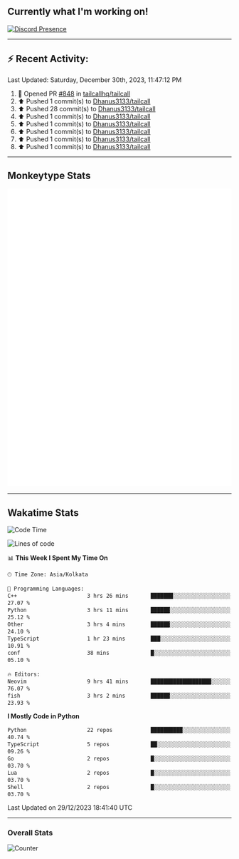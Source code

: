 ## Currently what I'm working on!
[![Discord Presence](https://lanyard.cnrad.dev/api/534981034400284712)](https://discord.com/users/534981034400284712)

---

## :zap: Recent Activity:
<!--RECENT_ACTIVITY:last_update-->
Last Updated: Saturday, December 30th, 2023, 11:47:12 PM
<!--RECENT_ACTIVITY:last_update_end-->
<!--RECENT_ACTIVITY:start-->
1. 💪 Opened PR [#848](https://github.com/tailcallhq/tailcall/pull/848) in [tailcallhq/tailcall](https://github.com/tailcallhq/tailcall)<br>
2. ⬆️ Pushed 1 commit(s) to [Dhanus3133/tailcall](https://github.com/Dhanus3133/tailcall)<br>
3. ⬆️ Pushed 28 commit(s) to [Dhanus3133/tailcall](https://github.com/Dhanus3133/tailcall)<br>
4. ⬆️ Pushed 1 commit(s) to [Dhanus3133/tailcall](https://github.com/Dhanus3133/tailcall)<br>
5. ⬆️ Pushed 1 commit(s) to [Dhanus3133/tailcall](https://github.com/Dhanus3133/tailcall)<br>
6. ⬆️ Pushed 1 commit(s) to [Dhanus3133/tailcall](https://github.com/Dhanus3133/tailcall)<br>
7. ⬆️ Pushed 1 commit(s) to [Dhanus3133/tailcall](https://github.com/Dhanus3133/tailcall)<br>
8. ⬆️ Pushed 1 commit(s) to [Dhanus3133/tailcall](https://github.com/Dhanus3133/tailcall)<br>
<!--RECENT_ACTIVITY:end-->

---

## Monkeytype Stats
<a href="https://monkeytype.com/profile/dhanus">
  <img src="https://raw.githubusercontent.com/Dhanus3133/Dhanus3133/monkeytype/monkeytype-pb.svg" alt="Monkeytype Profile" />
</a>

---

## Wakatime Stats
<!--START_SECTION:waka-->
![Code Time](http://img.shields.io/badge/Code%20Time-1%2C506%20hrs%2032%20mins-blue)

![Lines of code](https://img.shields.io/badge/From%20Hello%20World%20I%27ve%20Written-4.8%20million%20lines%20of%20code-blue)

📊 **This Week I Spent My Time On** 

```text
🕑︎ Time Zone: Asia/Kolkata

💬 Programming Languages: 
C++                      3 hrs 26 mins       ███████░░░░░░░░░░░░░░░░░░   27.07 % 
Python                   3 hrs 11 mins       ██████░░░░░░░░░░░░░░░░░░░   25.12 % 
Other                    3 hrs 4 mins        ██████░░░░░░░░░░░░░░░░░░░   24.10 % 
TypeScript               1 hr 23 mins        ███░░░░░░░░░░░░░░░░░░░░░░   10.91 % 
conf                     38 mins             █░░░░░░░░░░░░░░░░░░░░░░░░   05.10 % 

🔥 Editors: 
Neovim                   9 hrs 41 mins       ███████████████████░░░░░░   76.07 % 
fish                     3 hrs 2 mins        ██████░░░░░░░░░░░░░░░░░░░   23.93 % 
```

**I Mostly Code in Python** 

```text
Python                   22 repos            ██████████░░░░░░░░░░░░░░░   40.74 % 
TypeScript               5 repos             ██░░░░░░░░░░░░░░░░░░░░░░░   09.26 % 
Go                       2 repos             █░░░░░░░░░░░░░░░░░░░░░░░░   03.70 % 
Lua                      2 repos             █░░░░░░░░░░░░░░░░░░░░░░░░   03.70 % 
Shell                    2 repos             █░░░░░░░░░░░░░░░░░░░░░░░░   03.70 % 
```




 Last Updated on 29/12/2023 18:41:40 UTC
<!--END_SECTION:waka-->
---

### Overall Stats

<img src="https://moe-counter.glitch.me/get/@Dhanus3133?theme=asoul" alt="Counter" />
